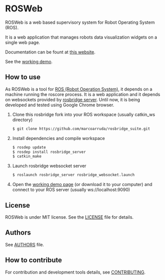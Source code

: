 
# ROSWeb

ROSWeb is a web based supervisory system for Robot Operating System (ROS).

It is a web application that manages robots data visualization widgets on a single web page.

Documentation can be fount at [this website][doc].

See the [working demo][demo].

## How to use

As ROSWeb is a tool for [ROS (Robot Operation System)][ros], it depends on a machine running the roscore process.
It is a web application and it depends on websockets provided by [rosbridge server][rosbridge].
Until now, it is being developed and tested using Google Chrome browser.

1. Clone this rosbridge fork into your ROS workspace (usually catkin_ws directory)

    ```sh
    $ git clone https://github.com/marcoarruda/rosbridge_suite.git
    ```

2. Install dependencies and compile workspace
    ```sh
    $ rosdep update
    $ rosdep install rosbridge_server
    $ catkin_make
    ```

3. Launch rosbridge websocket server
    ```sh
    $ roslaunch rosbridge_server rosbridge_websocket.launch
    ```

4. Open the [working demo page][demo] (or download it to your computer) and connect to your ROS server (usually ws://localhost:9090)

## License

ROSWeb is under MIT license. See the [LICENSE](LICENSE) file for details.

## Authors

See [AUTHORS](AUTHORS.md) file.

## How to contribute

For contribution and development tools details, see [CONTRIBUTING](CONTRIBUTING.md).

[//]: #

[ros]: <http://www.ros.org>
[doc]: <http://www.labrom.eesc.usp.br/rosweb/typedoc>
[demo]: <https://eesc-labrom.github.io/rosweb/>
[rosbridge]: <http://www.github.com/RobotWebTools/rosbridge_suite>
